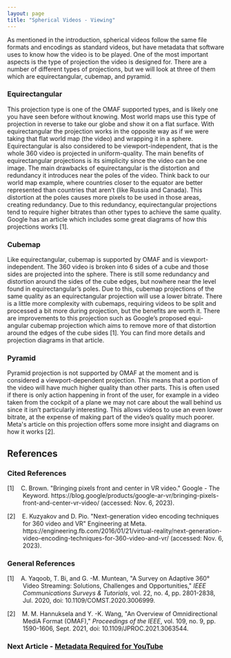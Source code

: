 ```yaml
---
layout: page
title: "Spherical Videos - Viewing"
---
```


As mentioned in the introduction, spherical videos follow the same file formats and encodings as standard videos, but have metadata that software uses to know how the video is to be played. One of the most important aspects is the type of projection the video is designed for. There are a number of different types of projections, but we will look at three of them which are equirectangular, cubemap, and pyramid.

### Equirectangular
This projection type is one of the OMAF supported types, and is likely one you have seen before without knowing. Most world maps use this type of projection in reverse to take our globe and show it on a flat surface. With equirectangular the projection works in the opposite way as if we were taking that flat world map (the video) and wrapping it in a sphere. Equirectangular is also considered to be viewport-independent, that is the whole 360 video is projected in uniform-quality. The main benefits of equirectangular projections is its simplicity since the video can be one image. The main drawbacks of equirectangular is the distortion and redundancy it introduces near the poles of the video. Think back to our world map example, where countries closer to the equator are better represented than countries that aren’t (like Russia and Canada). This distortion at the poles causes more pixels to be used in those areas, creating redundancy. Due to this redundancy, equirectangular projections tend to require higher bitrates than other types to achieve the same quality. Google has an article which includes some great diagrams of how this projections works [1].

### Cubemap
Like equirectangular, cubemap is supported by OMAF and is viewport-independent. The 360 video is broken into 6 sides of a cube and those sides are projected into the sphere. There is still some redundancy and distortion around the sides of the cube edges, but nowhere near the level found in equirectangular’s poles. Due to this, cubemap projections of the same quality as an equirectangular projection will use a lower bitrate. There is a little more complexity with cubemaps, requiring videos to be split and processed a bit more during projection, but the benefits are worth it. There are improvements to this projection such as Google’s proposed equi-angular cubemap projection which aims to remove more of that distortion around the edges of the cube sides [1]. You can find more details and projection diagrams in that article.

### Pyramid
Pyramid projection is not supported by OMAF at the moment and is considered a viewport-dependent projection. This means that a portion of the video will have much higher quality than other parts. This is often used if there is only action happening in front of the user, for example in a video taken from the cockpit of a plane we may not care about the wall behind us since it isn’t particularly interesting. This allows videos to use an even lower bitrate, at the expense of making part of the video’s quality much poorer. Meta's article on this projection offers some more insight and diagrams on how it works [2].


## References
### Cited References
<div style="text-indent: -36px; padding-left: 36px;">
    <p>
        [1]&nbsp;&nbsp;&nbsp;&nbsp;C. Brown. "Bringing pixels front and center in VR video." Google - The Keyword. https://blog.google/products/google-ar-vr/bringing-pixels-front-and-center-vr-video/ (accessed: Nov. 6, 2023).
    </p>
    <p>
        [2]&nbsp;&nbsp;&nbsp;&nbsp;E. Kuzyakov and D. Pio. "Next-generation video encoding techniques for 360 video and VR" Engineering at Meta. https://engineering.fb.com/2016/01/21/virtual-reality/next-generation-video-encoding-techniques-for-360-video-and-vr/ (accessed: Nov. 6, 2023).
    </p>
</div>

### General References
<div style="text-indent: -36px; padding-left: 36px;">
    <p>
        [1]&nbsp;&nbsp;&nbsp;&nbsp;A. Yaqoob, T. Bi, and G. -M. Muntean, "A Survey on Adaptive 360° Video Streaming: Solutions, Challenges and Opportunities," <em>IEEE Communications Surveys & Tutorials</em>, vol. 22, no. 4, pp. 2801-2838, Jul. 2020, doi: 10.1109/COMST.2020.3006999.
    </p>
    <p>
        [2]&nbsp;&nbsp;&nbsp;&nbsp;M. M. Hannuksela and Y. -K. Wang, "An Overview of Omnidirectional MediA Format (OMAF)," <em>Proceedings of the IEEE</em>, vol. 109, no. 9, pp. 1590-1606, Sept. 2021, doi: 10.1109/JPROC.2021.3063544.
    </p>
</div>

### Next Article - [Metadata Required for YouTube](/articles/metadata)